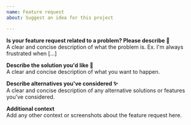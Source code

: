 ```yaml
---
name: Feature request
about: Suggest an idea for this project

---
```


<!--
  Thanks for participating in this project! We will try to answer as soon as possible 🙏
-->

**Is your feature request related to a problem? Please describe 🙏**  
A clear and concise description of what the problem is. Ex. I'm always frustrated when [...]

**Describe the solution you'd like 🤔**  
A clear and concise description of what you want to happen.

**Describe alternatives you've considered ✨**  
A clear and concise description of any alternative solutions or features you've considered.

**Additional context**  
Add any other context or screenshots about the feature request here.
